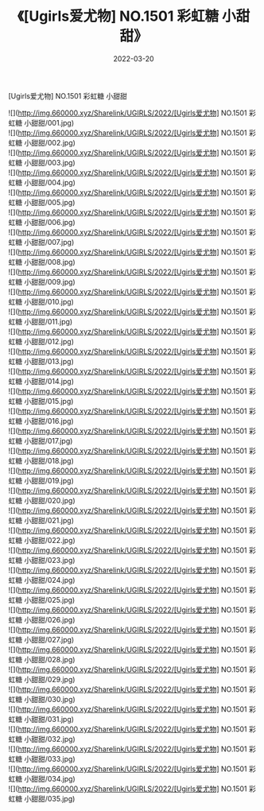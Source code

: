 ﻿---
layout: post
title:  《[Ugirls爱尤物] NO.1501 彩虹糖 小甜甜》
date:   2022-03-20
img: http://img.660000.xyz/Sharelink/UGIRLS/2022/[Ugirls爱尤物] NO.1501 彩虹糖 小甜甜/000.jpg
categories: [美女, 清纯, 唯美]
---

[Ugirls爱尤物] NO.1501 彩虹糖 小甜甜

 ![](http://img.660000.xyz/Sharelink/UGIRLS/2022/[Ugirls爱尤物] NO.1501 彩虹糖 小甜甜/001.jpg) <br>![](http://img.660000.xyz/Sharelink/UGIRLS/2022/[Ugirls爱尤物] NO.1501 彩虹糖 小甜甜/002.jpg) <br>![](http://img.660000.xyz/Sharelink/UGIRLS/2022/[Ugirls爱尤物] NO.1501 彩虹糖 小甜甜/003.jpg) <br>![](http://img.660000.xyz/Sharelink/UGIRLS/2022/[Ugirls爱尤物] NO.1501 彩虹糖 小甜甜/004.jpg) <br>![](http://img.660000.xyz/Sharelink/UGIRLS/2022/[Ugirls爱尤物] NO.1501 彩虹糖 小甜甜/005.jpg) <br>![](http://img.660000.xyz/Sharelink/UGIRLS/2022/[Ugirls爱尤物] NO.1501 彩虹糖 小甜甜/006.jpg) <br>![](http://img.660000.xyz/Sharelink/UGIRLS/2022/[Ugirls爱尤物] NO.1501 彩虹糖 小甜甜/007.jpg) <br>![](http://img.660000.xyz/Sharelink/UGIRLS/2022/[Ugirls爱尤物] NO.1501 彩虹糖 小甜甜/008.jpg) <br>![](http://img.660000.xyz/Sharelink/UGIRLS/2022/[Ugirls爱尤物] NO.1501 彩虹糖 小甜甜/009.jpg) <br>![](http://img.660000.xyz/Sharelink/UGIRLS/2022/[Ugirls爱尤物] NO.1501 彩虹糖 小甜甜/010.jpg) <br>![](http://img.660000.xyz/Sharelink/UGIRLS/2022/[Ugirls爱尤物] NO.1501 彩虹糖 小甜甜/011.jpg) <br>![](http://img.660000.xyz/Sharelink/UGIRLS/2022/[Ugirls爱尤物] NO.1501 彩虹糖 小甜甜/012.jpg) <br>![](http://img.660000.xyz/Sharelink/UGIRLS/2022/[Ugirls爱尤物] NO.1501 彩虹糖 小甜甜/013.jpg) <br>![](http://img.660000.xyz/Sharelink/UGIRLS/2022/[Ugirls爱尤物] NO.1501 彩虹糖 小甜甜/014.jpg) <br>![](http://img.660000.xyz/Sharelink/UGIRLS/2022/[Ugirls爱尤物] NO.1501 彩虹糖 小甜甜/015.jpg) <br>![](http://img.660000.xyz/Sharelink/UGIRLS/2022/[Ugirls爱尤物] NO.1501 彩虹糖 小甜甜/016.jpg) <br>![](http://img.660000.xyz/Sharelink/UGIRLS/2022/[Ugirls爱尤物] NO.1501 彩虹糖 小甜甜/017.jpg) <br>![](http://img.660000.xyz/Sharelink/UGIRLS/2022/[Ugirls爱尤物] NO.1501 彩虹糖 小甜甜/018.jpg) <br>![](http://img.660000.xyz/Sharelink/UGIRLS/2022/[Ugirls爱尤物] NO.1501 彩虹糖 小甜甜/019.jpg) <br>![](http://img.660000.xyz/Sharelink/UGIRLS/2022/[Ugirls爱尤物] NO.1501 彩虹糖 小甜甜/020.jpg) <br>![](http://img.660000.xyz/Sharelink/UGIRLS/2022/[Ugirls爱尤物] NO.1501 彩虹糖 小甜甜/021.jpg) <br>![](http://img.660000.xyz/Sharelink/UGIRLS/2022/[Ugirls爱尤物] NO.1501 彩虹糖 小甜甜/022.jpg) <br>![](http://img.660000.xyz/Sharelink/UGIRLS/2022/[Ugirls爱尤物] NO.1501 彩虹糖 小甜甜/023.jpg) <br>![](http://img.660000.xyz/Sharelink/UGIRLS/2022/[Ugirls爱尤物] NO.1501 彩虹糖 小甜甜/024.jpg) <br>![](http://img.660000.xyz/Sharelink/UGIRLS/2022/[Ugirls爱尤物] NO.1501 彩虹糖 小甜甜/025.jpg) <br>![](http://img.660000.xyz/Sharelink/UGIRLS/2022/[Ugirls爱尤物] NO.1501 彩虹糖 小甜甜/026.jpg) <br>![](http://img.660000.xyz/Sharelink/UGIRLS/2022/[Ugirls爱尤物] NO.1501 彩虹糖 小甜甜/027.jpg) <br>![](http://img.660000.xyz/Sharelink/UGIRLS/2022/[Ugirls爱尤物] NO.1501 彩虹糖 小甜甜/028.jpg) <br>![](http://img.660000.xyz/Sharelink/UGIRLS/2022/[Ugirls爱尤物] NO.1501 彩虹糖 小甜甜/029.jpg) <br>![](http://img.660000.xyz/Sharelink/UGIRLS/2022/[Ugirls爱尤物] NO.1501 彩虹糖 小甜甜/030.jpg) <br>![](http://img.660000.xyz/Sharelink/UGIRLS/2022/[Ugirls爱尤物] NO.1501 彩虹糖 小甜甜/031.jpg) <br>![](http://img.660000.xyz/Sharelink/UGIRLS/2022/[Ugirls爱尤物] NO.1501 彩虹糖 小甜甜/032.jpg) <br>![](http://img.660000.xyz/Sharelink/UGIRLS/2022/[Ugirls爱尤物] NO.1501 彩虹糖 小甜甜/033.jpg) <br>![](http://img.660000.xyz/Sharelink/UGIRLS/2022/[Ugirls爱尤物] NO.1501 彩虹糖 小甜甜/034.jpg) <br>![](http://img.660000.xyz/Sharelink/UGIRLS/2022/[Ugirls爱尤物] NO.1501 彩虹糖 小甜甜/035.jpg) <br>